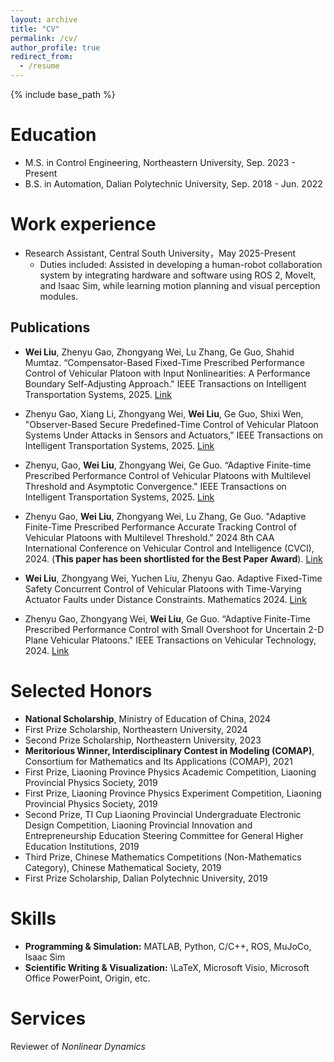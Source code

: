 ```yaml
---
layout: archive
title: "CV"
permalink: /cv/
author_profile: true
redirect_from:
  - /resume
---
```


{% include base_path %}

Education
======
<!-- * Ph.D in Version Control Theory, GitHub University, 2018 (expected) -->
* M.S. in Control Engineering, Northeastern University, Sep. 2023 - Present
* B.S. in Automation, Dalian Polytechnic University, Sep. 2018 - Jun. 2022

Work experience
======
* Research Assistant, Central South University，May 2025-Present
  * Duties included: Assisted in developing a human-robot collaboration system by integrating hardware and software using ROS 2, MoveIt, and Isaac Sim, while learning motion planning and visual perception modules.
  


## Publications

- **Wei Liu**, Zhenyu Gao, Zhongyang Wei, Lu Zhang, Ge Guo, Shahid Mumtaz. “Compensator-Based Fixed-Time Prescribed Performance Control of Vehicular Platoon with Input Nonlinearities: A Performance Boundary Self-Adjusting Approach." IEEE Transactions on Intelligent Transportation Systems, 2025. [Link](https://ieeexplore.ieee.org/document/11059991/)

- Zhenyu Gao, Xiang Li, Zhongyang Wei, **Wei Liu**, Ge Guo, Shixi Wen, "Observer-Based Secure Predefined-Time Control of Vehicular Platoon Systems Under Attacks in Sensors and Actuators," IEEE Transactions on Intelligent Transportation Systems, 2025. [Link](https://ieeexplore.ieee.org/document/10897308/)

- Zhenyu, Gao, **Wei Liu**, Zhongyang Wei, Ge Guo. “Adaptive Finite-time Prescribed Performance Control of Vehicular Platoons with Multilevel Threshold and Asymptotic Convergence." IEEE Transactions on Intelligent Transportation Systems, 2025. [Link](https://ieeexplore.ieee.org/document/10878275/)

- Zhenyu Gao, **Wei Liu**, Zhongyang Wei, Lu Zhang, Ge Guo. "Adaptive Finite-Time Prescribed Performance Accurate Tracking Control of Vehicular Platoons with Multilevel Threshold." 2024 8th CAA International Conference on Vehicular Control and Intelligence (CVCI), 2024. (**This paper has been shortlisted for the Best Paper Award**). [Link](https://ieeexplore.ieee.org/document/10830255/)

- **Wei Liu**, Zhongyang Wei, Yuchen Liu, Zhenyu Gao. Adaptive Fixed-Time Safety Concurrent Control of Vehicular Platoons with Time-Varying Actuator Faults under Distance Constraints. Mathematics 2024. [Link](https://www.mdpi.com/2227-7390/12/16/2560#:~:text=This%20paper%20investigates%20the%20fault-tolerant%20control%20problem%20for,with%20time-varying%20actuator%20fault%20directions%20and%20distance%20constraints.)

- Zhenyu Gao, Zhongyang Wei, **Wei Liu**, Ge Guo. “Adaptive Finite-Time Prescribed Performance Control with Small Overshoot for Uncertain 2-D Plane Vehicular Platoons." IEEE Transactions on Vehicular Technology, 2024. [Link](https://ieeexplore.ieee.org/document/10684117/)

 Selected Honors
======

- **National Scholarship**, Ministry of Education of China, 2024
- First Prize Scholarship, Northeastern University, 2024
- Second Prize Scholarship, Northeastern University, 2023
- **Meritorious Winner, Interdisciplinary Contest in Modeling (COMAP)**, Consortium for Mathematics and Its Applications (COMAP), 2021
- First Prize, Liaoning Province Physics Academic Competition, Liaoning Provincial Physics Society, 2019
- First Prize, Liaoning Province Physics Experiment Competition, Liaoning Provincial Physics Society, 2019
- Second Prize, TI Cup Liaoning Provincial Undergraduate Electronic Design Competition, Liaoning Provincial Innovation and Entrepreneurship Education Steering Committee for General Higher Education Institutions, 2019
- Third Prize, Chinese Mathematics Competitions (Non-Mathematics Category), Chinese Mathematical Society, 2019
- First Prize Scholarship, Dalian Polytechnic University, 2019

Skills
======
* **Programming & Simulation:** MATLAB, Python, C/C++, ROS, MuJoCo, Isaac Sim 
* **Scientific Writing & Visualization:** \LaTeX, Microsoft Visio, Microsoft Office PowerPoint, Origin, etc.

Services
======
 Reviewer of *Nonlinear Dynamics*

